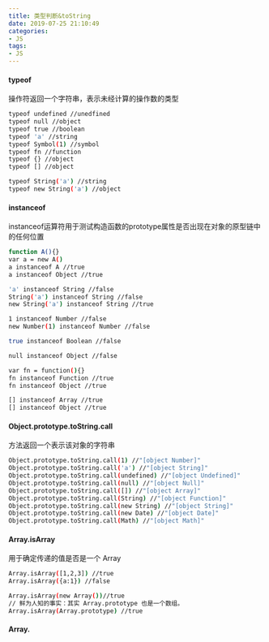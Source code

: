 ```yaml
---
title: 类型判断&toString
date: 2019-07-25 21:10:49
categories:
- JS
tags:
- JS
---
```


#### typeof
操作符返回一个字符串，表示未经计算的操作数的类型
``` bash
typeof undefined //unedfined
typeof null //object
typeof true //boolean
typeof 'a' //string
typeof Symbol(1) //symbol
typeof fn //function
typeof {} //object
typeof [] //object

typeof String('a') //string
typeof new String('a') //object
```

#### instanceof
instanceof运算符用于测试构造函数的prototype属性是否出现在对象的原型链中的任何位置
``` bash
function A(){}
var a = new A()
a instanceof A //true
a instanceof Object //true

'a' instanceof String //false
String('a') instanceof String //false
new String('a') instanceof String //true

1 instanceof Number //false
new Number(1) instanceof Number //false

true instanceof Boolean //false

null instanceof Object //false

var fn = function(){}
fn instanceof Function //true
fn instanceof Object //true

[] instanceof Array //true
[] instanceof Object //true
```

#### Object.prototype.toString.call
方法返回一个表示该对象的字符串
``` bash
Object.prototype.toString.call(1) //"[object Number]"
Object.prototype.toString.call('a') //"[object String]"
Object.prototype.toString.call(undefined) //"[object Undefined]"
Object.prototype.toString.call(null) //"[object Null]"
Object.prototype.toString.call([]) //"[object Array]"
Object.prototype.toString.call(String) //"[object Function]"
Object.prototype.toString.call(new String) //"[object String]"
Object.prototype.toString.call(new Date) //"[object Date]"
Object.prototype.toString.call(Math) //"[object Math]"

```

#### Array.isArray
用于确定传递的值是否是一个 Array
``` bash
Array.isArray([1,2,3]) //true
Array.isArray({a:1}) //false

Array.isArray(new Array())//true
// 鲜为人知的事实：其实 Array.prototype 也是一个数组。
Array.isArray(Array.prototype) //true
```

#### Array.